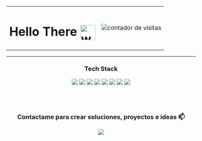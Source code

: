 <div align="center">

<table>
  <tr>
    <td>
      <h1>
        Hello There
        <img src="https://github.com/jmanueltorress/folderweb/blob/main/images/waving-hand-not%20bg.gif" alt="wave gif" width="40" height="40" style="vertical-align: middle;" />
      </h1>
    </td>
    <td>
      <img src="https://profile-counter.glitch.me/{jmanueltorress}/count.svg" alt="contador de visitas" />
    </td>
  </tr>
</table>

---

### Tech Stack

<p align="center">
  <img src="https://img.shields.io/badge/HTML5-%23E34F26.svg?&style=for-the-badge&logo=html5&logoColor=white" />
  <img src="https://img.shields.io/badge/CSS3-%231572B6.svg?&style=for-the-badge&logo=css3&logoColor=white" />
  <img src="https://img.shields.io/badge/JavaScript-%23F7DF1E.svg?&style=for-the-badge&logo=javascript&logoColor=black" />
  <img src="https://img.shields.io/badge/Vue.js-%2335495e.svg?&style=for-the-badge&logo=vue.js&logoColor=%234FC08D" />
  <img src="https://img.shields.io/badge/Node.js-%23339933.svg?&style=for-the-badge&logo=nodedotjs&logoColor=white" />
  <img src="https://img.shields.io/badge/MySQL-%2300f.svg?&style=for-the-badge&logo=mysql&logoColor=white" />
  <img src="https://img.shields.io/badge/Git-%23F05033.svg?&style=for-the-badge&logo=git&logoColor=white" />
  <img src="https://img.shields.io/badge/GitHub-%23121011.svg?&style=for-the-badge&logo=github&logoColor=white" />
</p>
<br />
<br />
<h3>Contactame para crear soluciones, proyectos e ideas 📫</h3>

<p align="center">
  <a href="https://www.linkedin.com/in/juanmanuel-ts/">
    <img src="https://img.shields.io/badge/linkedin-%230077B5.svg?&style=for-the-badge&logo=linkedin&logoColor=white" />
  </a>
</p>

</div>
